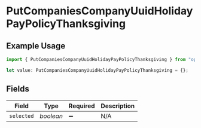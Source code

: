 # PutCompaniesCompanyUuidHolidayPayPolicyThanksgiving

## Example Usage

```typescript
import { PutCompaniesCompanyUuidHolidayPayPolicyThanksgiving } from "openapi/models/operations";

let value: PutCompaniesCompanyUuidHolidayPayPolicyThanksgiving = {};
```

## Fields

| Field              | Type               | Required           | Description        |
| ------------------ | ------------------ | ------------------ | ------------------ |
| `selected`         | *boolean*          | :heavy_minus_sign: | N/A                |